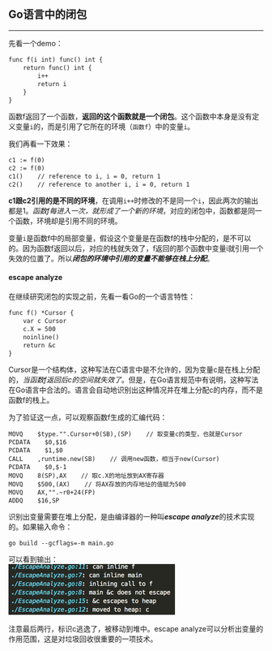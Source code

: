 ## Go语言中的闭包
----------

先看一个demo：<br/>

```
func f(i int) func() int {
    return func() int {
        i++
        return i
    }
}
```

函数f返回了一个函数，**返回的这个函数就是一个闭包**。这个函数中本身是没有定义变量`i`的，而是引用了它所在的环境（`函数f`）中的变量`i`。<br/>

我们再看一下效果：<br/>

```
c1 := f(0)
c2 := f(0)
c1()    // reference to i, i = 0, return 1
c2()    // reference to another i, i = 0, return 1
```

**c1跟c2引用的是不同的环境**，在调用`i++`时修改的不是同一个`i`，因此两次的输出都是1。*函数f每进入一次，就形成了一个新的环境*，对应的闭包中，函数都是同一个函数，环境却是引用不同的环境。<br/>

变量`i`是函数f中的局部变量，假设这个变量是在函数f的栈中分配的，是不可以的。因为函数f返回以后，对应的栈就失效了，f返回的那个函数中变量i就引用一个失效的位置了。所以***闭包的环境中引用的变量不能够在栈上分配***。<br/>

#### escape analyze<br/>
在继续研究闭包的实现之前，先看一看Go的一个语言特性：<br/>

```
func f() *Cursor {
    var c Cursor
    c.X = 500
    noinline()
    return &c
}
```

Cursor是一个结构体，这种写法在C语言中是不允许的，因为变量c是在栈上分配的，*当函数f返回后c的空间就失效了*。但是，在Go语言规范中有说明，这种写法在Go语言中合法的。语言会自动地识别出这种情况并在堆上分配c的内存，而不是函数f的栈上。<br/>

为了验证这一点，可以观察函数f生成的汇编代码：<br/>

```
MOVQ    $type."".Cursor+0(SB),(SP)    // 取变量c的类型，也就是Cursor
PCDATA    $0,$16
PCDATA    $1,$0
CALL    ,runtime.new(SB)    // 调用new函数，相当于new(Cursor)
PCDATA    $0,$-1
MOVQ    8(SP),AX    // 取c.X的地址放到AX寄存器
MOVQ    $500,(AX)    // 将AX存放的内存地址的值赋为500
MOVQ    AX,"".~r0+24(FP)
ADDQ    $16,SP
```

识别出变量需要在堆上分配，是由编译器的一种叫***escape analyze***的技术实现的。如果输入命令：<br/>

```
go build --gcflags=-m main.go
```

可以看到输出：<br/>
![@输出| center ](./1486986995092.png)
<br/>

注意最后两行，标识c逃逸了，被移动到堆中。escape analyze可以分析出变量的作用范围，这是对垃圾回收很重要的一项技术。<br/>

